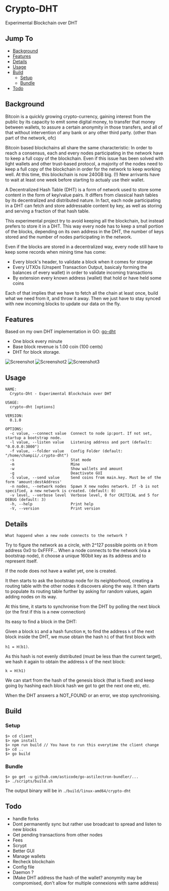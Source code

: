 # Crypto-DHT
Experimental Blockchain over DHT

## Jump To

- [Background](#background)
- [Features](#features)
- [Details](#details)
- [Usage](#usage)
- [Build](#build)
  - [Setup](#setup)
  - [Bundle](#bundle)
- [Todo](#todo)

## Background

Bitcoin is a quickly growing crypto-currency, gaining interest from the public
by its capacity to emit some digital money, to transfer that money between wallets,
to assure a certain anonymity in those transfers,
and all of that without intervention of any bank or any other third party. (other than part of the network, ofc)

Bitcoin based blockchains all share the same characteristic: In order to reach 
a consensus, each and every nodes participating in the network have to keep a 
full copy of the blockchain. Even if this issue has been solved with light wallets
and other trust-based protocol, a majority of the nodes need to keep a full copy
of the blockchain in order for the network to keep working well. At this time,
this blockchain is now 240GB big. (!) New arrivants have to wait at least one week 
before starting to actualy use their wallet.

A Decentralized Hash Table (DHT) is a form of network used to store some content
in the form of key/value pairs. It differs from classical hash tables by its 
decentralized and distributed nature. In fact, each node participating in a DHT can fetch and store
addressable content by key, as well as storing and serving a fraction of that hash table.

This experimental project try to avoid keeping all the blockchain, but instead
prefers to store it in a DHT. This way every node has to keep a small
portion of the blocks, depending on its own address in the DHT, the number of keys stored
and the number of nodes participating in the network.

Even if the blocks are stored in a decentralized way, every node still have to keep
some records when mining time has come:
- Every block's header, to validate a block when it comes for storage
- Every UTXOs (Unspent Transaction Output, basicaly forming the balances of
every wallet) in order to validate incoming transactions
- By extension every known address (wallet) that hold or have held some coins

Each of that implies that we have to fetch all the chain at least once, build what
we need from it, and throw it away. Then we just have to stay synced with new incoming blocks
to update our data on the fly.

## Features

Based on my own DHT implementation in GO: [go-dht](https://github.com/champii/go-dht)

- One block every minute
- Base block revenue is 1.00 coin (100 cents)
- DHT for block storage.

![Screenshot](https://github.com/champii/crypto-dht/raw/master/screenshot.png "Screenshot")
![Screenshot2](https://github.com/champii/crypto-dht/raw/master/screenshot2.png "Screenshot2")
![Screenshot3](https://github.com/champii/crypto-dht/raw/master/screenshot3.png "Screenshot3")



## Usage

```
NAME:
  Crypto-Dht - Experimental Blockchain over DHT

USAGE:
  crypto-dht [options]

VERSION:
  0.1.0

OPTIONS:
  -c value, --connect value  Connect to node ip:port. If not set, startup a bootstrap node.
  -l value, --listen value   Listening address and port (default: "0.0.0.0:3000")
  -f value, --folder value   Config Folder (default: "/home/champii/.crypto-dht")
  -s                         Stat mode
  -m                         Mine
  -w                         Show wallets and amount
  -g                         Deactivate GUI
  -S value, --send value     Send coins from main.key. Must be of the form 'amount:destAddress'
  -n nodes, --network nodes  Spawn X new nodes network. If -b is not specified, a new network is created. (default: 0)
  -v level, --verbose level  Verbose level, 0 for CRITICAL and 5 for DEBUG (default: 3)
  -h, --help                 Print help
  -V, --version              Print version
```

## Details

`What happend when a new node connects to the network ?`

Try to figure the network as a circle, with 2^127 possible points on it from
address 0x0 to 0xFFFF...
When a node connects to the network (via a bootstrap node), it choose a unique 160bit key as its address and to represent itself.

If the node does not have a wallet yet, one is created.

It then starts to ask the bootstrap node for its neighborhood, creating a routing table
with the other nodes it discovers along the way. It then starts to populate its 
routing table further by asking for random values, again adding nodes on its way.

At this time, it starts to synchronise from the DHT by polling the next block (or the first if this is a new connection)

Its easy to find a block in the DHT:

Given a block `b1` and a hash function `H`, to find the address `k` of the next block
inside the DHT, we muse obtain the hash `h1` of that first block with 

`h1 = H(b1)`.

As this hash is not evenly distributed (must be less than the current target), we 
hash it again to obtain the address `k` of the next block: 

`k = H(h1)`

We can start from the hash of the genesis block (that is fixed) and keep going
by hashing each block hash we got to get the next one etc, etc.

When the DHT answers a NOT_FOUND or an error, we stop synchronising.


## Build


### Setup

```
$> cd client
$> npm install
$> npm run build // You have to run this everytime the client change
$> cd ..
$> go build
```

### Bundle

```
$> go get -u github.com/asticode/go-astilectron-bundler/...
$> ./scripts/build.sh
```

The output binary will be in `./build/linux-amd64/crypto-dht`

## Todo

- handle forks
- Dont permanently sync but rather use broadcast to spread and listen to new blocks
- Get pending transactions from other nodes
- Fees
- Scrypt
- Better GUI
- Manage wallets
- Recheck blockchain
- Config file
- Daemon ?
- (Make DHT address the hash of the wallet? anonymity may be compromised, don't allow for multiple connexions with same address)
